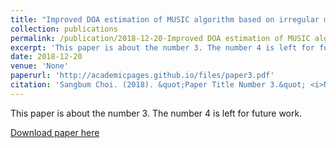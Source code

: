 ```yaml
---
title: "Improved DOA estimation of MUSIC algorithm based on irregular microphone array"
collection: publications
permalink: /publication/2018-12-20-Improved DOA estimation of MUSIC algorithm based on irregular microphone array
excerpt: 'This paper is about the number 3. The number 4 is left for future work.'
date: 2018-12-20
venue: 'None'
paperurl: 'http://academicpages.github.io/files/paper3.pdf'
citation: 'Sangbum Choi. (2018). &quot;Paper Title Number 3.&quot; <i>None</i>. .'
---
```

This paper is about the number 3. The number 4 is left for future work.

[Download paper here](http://academicpages.github.io/files/paper3.pdf)
